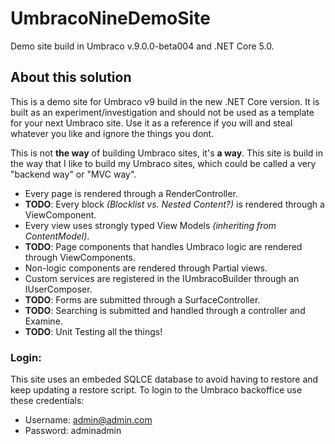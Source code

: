 # UmbracoNineDemoSite
Demo site build in Umbraco v.9.0.0-beta004 and .NET Core 5.0.

## About this solution
This is a demo site for Umbraco v9 build in the new .NET Core version. 
It is built as an experiment/investigation and should not be used as a template for your next Umbraco site.
Use it as a reference if you will and steal whatever you like and ignore the things you dont.

This is not **the way** of building Umbraco sites, it's **a way**. 
This site is build in the way that I like to build my Umbraco sites, which could be called a very "backend way" or "MVC way". 
- Every page is rendered through a RenderController.
- **TODO**: Every block *(Blocklist vs. Nested Content?)* is rendered through a ViewComponent.
- Every view uses strongly typed View Models *(inheriting from ContentModel)*.
- **TODO**: Page components that handles Umbraco logic are rendered through ViewComponents.
- Non-logic components are rendered through Partial views.
- Custom services are registered in the IUmbracoBuilder through an IUserComposer.
- **TODO**: Forms are submitted through a SurfaceController.
- **TODO**: Searching is submitted and handled through a controller and Examine.
- **TODO**: Unit Testing all the things!

### Login:
This site uses an embeded SQLCE database to avoid having to restore and keep updating a restore script.
To login to the Umbraco backoffice use these credentials:
- Username: admin@admin.com
- Password: adminadmin